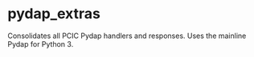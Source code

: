 # pydap_extras
Consolidates all PCIC Pydap handlers and responses. Uses the mainline Pydap for Python 3.
